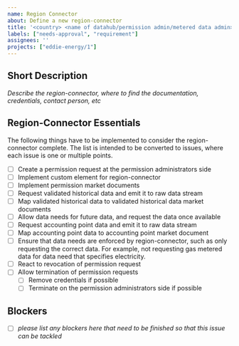 ```yaml
---
name: Region Connector
about: Define a new region-connector
title: '<country> <name of datahub/permission admin/metered data admin> region-connector'
labels: ["needs-approval", "requirement"]
assignees: ''
projects: ["eddie-energy/1"]
---
```


## Short Description

_Describe the region-connector, where to find the documentation, credentials, contact person, etc_

## Region-Connector Essentials

The following things have to be implemented to consider the region-connector complete.
The list is intended to be converted to issues,
where each issue is one or multiple points.

- [ ] Create a permission request at the permission administrators side
- [ ] Implement custom element for region-connector
- [ ] Implement permission market documents
- [ ] Request validated historical data and emit it to raw data stream
- [ ] Map validated historical data to validated historical data market documents
- [ ] Allow data needs for future data, and request the data once available
- [ ] Request accounting point data and emit it to raw data stream
- [ ] Map accounting point data to accounting point market document
- [ ] Ensure that data needs are enforced by region-connector, such as only requesting the correct data.
For example, not requesting gas metered data for data need that specifies electricity.
- [ ] React to revocation of permission request
- [ ] Allow termination of permission requests
  - [ ] Remove credentials if possible
  - [ ] Terminate on the permission administrators side if possible

## Blockers

- [ ] _please list any blockers here that need to be finished so that this issue can be tackled_

